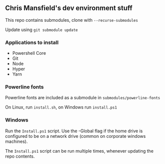 ## Chris Mansfield's dev environment stuff

This repo contains submodules, clone with `--recurse-submodules`

Update using `git submodule update`

### Applications to install

* Powershell Core
* Git
* Node
* Hyper
* Yarn

### Powerline fonts

Powerline fonts are included as a submodule in `submodules/powerline-fonts`

On Linux, run `install.sh`, on Windows run `install.ps1`

### Windows

Run the `Install.ps1` script. Use the -Global flag if the home drive is configured to be on a network drive (common on corporate windows machines).

The `Install.ps1` script can be run multiple times, whenever updating the repo contents.

